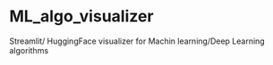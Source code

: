 # ML_algo_visualizer
Streamlit/ HuggingFace visualizer for Machin learning/Deep Learning algorithms
